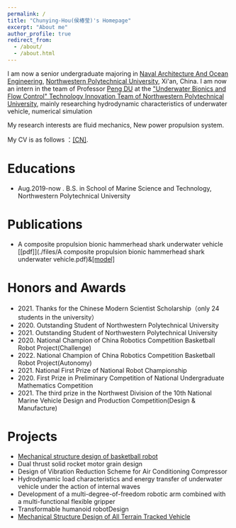 ```yaml
---
permalink: /
title: "Chunying-Hou(侯椿莹)'s Homepage"
excerpt: "About me"
author_profile: true
redirect_from: 
  - /about/
  - /about.html
---
```


I am now a senior undergraduate majoring in [Naval Architecture And Ocean Engineering](https://hanghai.nwpu.edu.cn/), [Northwestern Polytechnical University](https://www.nwpu.edu.cn/), Xi'an, China. I am now an intern in the team of Professor [Peng DU](https://penguinfluid.wordpress.com/about-me/) at the ["Underwater Bionics and Flow Control" Technology Innovation Team of Northwestern Polytechnical University](https://hanghai.nwpu.edu.cn/info/1600/8628.htm), mainly researching hydrodynamic characteristics of underwater vehicle, numerical simulation

My research interests are fluid mechanics, New power propulsion system.

My CV is as follows ：[[CN]](./files/CNCV.pdf).

Educations
======
* Aug.2019-now . B.S. in School of Marine Science and Technology, Northwestern Polytechnical University

# Publications

+ A composite propulsion bionic hammerhead shark underwater vehicle  [[pdf]](./files/A composite propulsion bionic hammerhead shark underwater vehicle.pdf)&[[model]](./files/111.docx)


Honors and Awards
======
* 2021\. Thanks for the Chinese Modern Scientist Scholarship（only 24 students in the university）
* 2020\. Outstanding Student of Northwestern Polytechnical University
* 2021\. Outstanding Student of Northwestern Polytechnical University
* 2020\. National Champion of China Robotics Competition Basketball Robot Project(Challenge) 
* 2022\. National Champion of China Robotics Competition Basketball Robot Project(Autonomy) 
* 2021\. National First Prize of National Robot Championship 
* 2020\. First Prize in Preliminary Competition of National Undergraduate Mathematics Competition
* 2021\. The third prize in the Northwest Division of the 10th National Marine Vehicle Design and Production Competition(Design & Manufacture)

Projects
======
  * [Mechanical structure design of basketball robot](https://github.com/jiang-mingze/nwpu_20_basketball_robot/tree/master/basketball_robot_model)
  * Dual thrust solid rocket motor grain design
  * Design of Vibration Reduction Scheme for Air Conditioning Compressor
  * Hydrodynamic load characteristics and energy transfer of underwater vehicle under the action of internal waves
  * Development of a multi-degree-of-freedom robotic arm combined with a multi-functional flexible gripper
  * Transformable humanoid robotDesign
  * [Mechanical Structure Design of All Terrain Tracked Vehicle](https://github.com/jiang-mingze/3D_model_display_All-terrain-tracked-vehicle)
